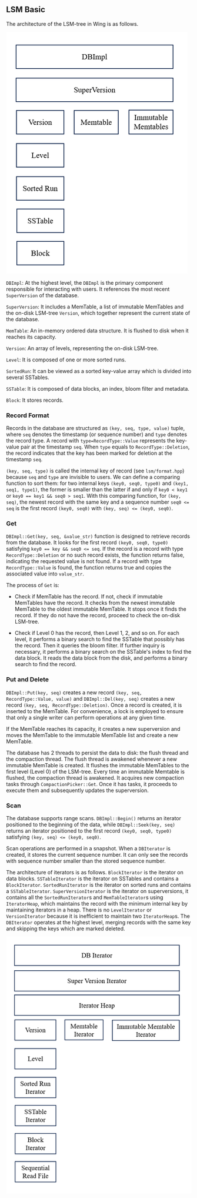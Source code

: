 ## LSM Basic

The architecture of the LSM-tree in Wing is as follows.

![](lsm_pics/arch.png)

`DBImpl`: At the highest level, the `DBImpl` is the primary component responsible for interacting with users. It references the most recent `SuperVersion` of the database.

`SuperVersion`: It includes a MemTable, a list of immutable MemTables and the on-disk LSM-tree `Version`, which together represent the current state of the database.

`MemTable`: An in-memory ordered data structure. It is flushed to disk when it reaches its capacity.

`Version`: An array of levels, representing the on-disk LSM-tree.

`Level`: It is composed of one or more sorted runs. 

`SortedRun`: It can be viewed as a sorted key-value array which is divided into several SSTables.

`SSTable`: It is composed of data blocks, an index, bloom filter and metadata.

`Block`: It stores records.


### Record Format

Records in the database are structured as `(key, seq, type, value)` tuple, where `seq` denotes the timestamp (or sequence number) and `type` denotes the record type. A record with `type=RecordType::Value` represents the key-value pair at the timestamp `seq`. When `type` equals to `RecordType::Deletion`, the record indicates that the key has been marked for deletion at the timestamp `seq`.

`(key, seq, type)` is called the internal key of record (see `lsm/format.hpp`) because `seq` and `type` are invisible to users. We can define a comparing function to sort them: for two internal keys `(key0, seq0, type0)` and `(key1, seq1, type1)`, the former is smaller than the latter if and only if `key0 < key1` or `key0 == key1 && seq0 > seq1`. With this comparing function, for `(key, seq)`, the newest record with the same key and a sequence number `seq0 <= seq` is the first record `(key0, seq0)` with `(key, seq) <= (key0, seq0)`.

### Get

`DBImpl::Get(key, seq, &value_str)` function is designed to retrieve records from the database. It looks for the first record `(key0, seq0, type0)` satisfying `key0 == key && seq0 <= seq`. If the record is a record with type `RecordType::Deletion` or no such record exists, the function returns false, indicating the requested value is not found. If a record with type `RecordType::Value` is found, the function returns true and copies the associated value into `value_str`.

The process of `Get` is:

* Check if MemTable has the record. If not, check if immutable MemTables have the record. It checks from the newest immutable MemTable to the oldest immutable MemTable. It stops once it finds the record. If they do not have the record, proceed to check the on-disk LSM-tree.

* Check if Level 0 has the record, then Level 1, 2, and so on. For each level, it performs a binary search to find the SSTable that possibly has the record. Then it queries the bloom filter. If further inquiry is necessary, it performs a binary search on the SSTable's index to find the data block. It reads the data block from the disk, and performs a binary search to find the record.

### Put and Delete

`DBImpl::Put(key, seq)` creates a new record `(key, seq, RecordType::Value, value)` and `DBImpl::Del(key, seq)` creates a new record `(key, seq, RecordType::Deletion)`. Once a record is created, it is inserted to the MemTable. For convenience, a lock is employed to ensure that only a single writer can perform operations at any given time.

If the MemTable reaches its capacity, it creates a new superversion and moves the MemTable to the immutable MemTable list and create a new MemTable. 

The database has 2 threads to persist the data to disk: the flush thread and the compaction thread. The flush thread is awakened whenever a new immutable MemTable is created. It flushes the immutable MemTables to the first level (Level 0) of the LSM-tree. Every time an immutable Memtable is flushed, the compaction thread is awakened. It acquires new compaction tasks through `CompactionPicker::Get`. Once it has tasks, it proceeds to execute them and subsequently updates the superversion.

### Scan

The database supports range scans. `DBImpl::Begin()` returns an iterator positioned to the beginning of the data, while `DBImpl::Seek(key, seq)` returns an iterator positioned to the first record `(key0, seq0, type0)` satisfying `(key, seq) <= (key0, seq0)`.

Scan operations are performed in a snapshot. When a `DBIterator` is created, it stores the current sequence number. It can only see the records with sequence number smaller than the stored sequence number.

The architecture of iterators is as follows. `BlockIterator` is the iterator on data blocks. `SSTableIterator` is the iterator on SSTables and contains a `BlockIterator`. `SortedRunIterator` is the iterator on sorted runs and contains a `SSTableIterator`. `SuperVersionIterator` is the iterator on superversions, it contains all the `SortedRunIterator`s and `MemTableIterator`s using `IteratorHeap`, which maintains the record with the minimum internal key by maintaining iterators in a heap. There is no `LevelIterator` or `VersionIterator` because it is inefficient to maintain two `IteratorHeap`s. The `DBIterator` operates at the highest level, merging records with the same key and skipping the keys which are marked deleted.

![](lsm_pics/iters.png)
